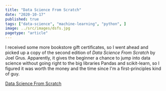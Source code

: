 ```yaml
---
title: "Data Science From Scratch"
date: "2020-10-17"
published: true
tags: ["data-science", "machine-learning", "python", ]
image: ../src/images/dsfs.jpg
pagetype: "article"
---
```


I received some more bookstore gift certificates, so I went ahead and picked up a copy of the second edition of *Data Science From Scratch* by Joel Grus. Apparently, it gives the beginner a chance to jump into data science without going right to the big libraries Pandas and scikit-learn, so I figured it was worth the money and the time since I'm a first-principles kind of guy.

[Data Science From Scratch](https://www.amazon.com/Data-Science-Scratch-Principles-Python/dp/1492041130)

